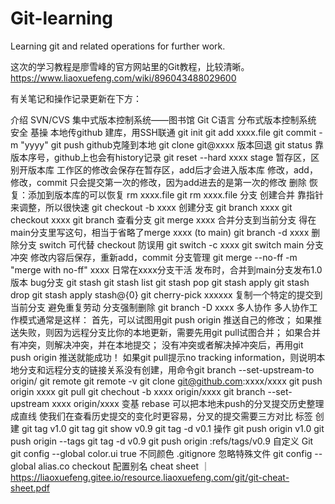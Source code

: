 # Git-learning
Learning git and related operations for further work.

这次的学习教程是廖雪峰的官方网站里的Git教程，比较清晰。
https://www.liaoxuefeng.com/wiki/896043488029600

有关笔记和操作记录更新在下方：

介绍
    SVN/CVS
        集中式版本控制系统——图书馆
    Git
        C语言
        分布式版本控制系统
            安全
基操
    本地传github
        建库，用SSH联通
        git init
        git add xxxx.file
        git commit -m "yyyy"
        git push
    github克隆到本地
        git clone git@xxxx
    版本回退
        git status
        靠版本序号，github上也会有history记录
        git reset --hard xxxx
    stage
        暂存区，区别开版本库
        工作区的修改会保存在暂存区，add后才会进入版本库
        修改，add，修改，commit
            只会提交第一次的修改，因为add进去的是第一次的修改
    删除
        恢复：添加到版本库的可以恢复
        rm xxxx.file
        git rm xxxx.file
分支
    创建合并
        靠指针来调整，所以很快速
    git checkout -b xxxx
        创建分支
        git branch xxxx
        git checkout xxxx
    git branch
        查看分支
    git merge xxxx
        合并分支到当前分支
        得在main分支里写这句，相当于省略了merge xxxx (to main)
    git branch -d xxxx
        删除分支
    switch 可代替 checkout 防误用
        git switch -c xxxx
        git switch main
    分支冲突
        修改内容后保存，重新add，commit
    分支管理
        git merge --no-ff -m "merge with no-ff" xxxx
        日常在xxxx分支干活
        发布时，合并到main分支发布1.0版本
    bug分支
        git stash
        git stash list
        git stash pop
            git stash apply
            git stash drop
        git stash apply stash@{0}
        git cherry-pick xxxxxx
            复制一个特定的提交到当前分支
            避免重复劳动
    分支强制删除
        git branch -D xxxx
    多人协作
        多人协作工作模式通常是这样：
            首先，可以试图用git push origin <branch-name>推送自己的修改；
            如果推送失败，则因为远程分支比你的本地更新，需要先用git pull试图合并；
            如果合并有冲突，则解决冲突，并在本地提交；
            没有冲突或者解决掉冲突后，再用git push origin <branch-name>推送就能成功！
                如果git pull提示no tracking information，则说明本地分支和远程分支的链接关系没有创建，用命令git branch --set-upstream-to <branch-name> origin/<branch-name>
        git remote
        git remote -v
        git clone git@github.com:xxxx/xxxx
        git push origin xxxx
        git pull
        git chechout -b xxxx origin/xxxx
        git branch --set-upstream xxxx origin/xxxx
    变基 rebase
        可以把本地未push的分叉提交历史整理成直线
        使我们在查看历史提交的变化时更容易，分叉的提交需要三方对比
标签
    创建
        git tag v1.0
        git tag
        git show v0.9
        git tag -d v0.1
    操作
        git push origin v1.0
        git push origin --tags
        git tag -d v0.9
        git push origin :refs/tags/v0.9
自定义 Git
    git config --global color.ui true 不同颜色
    .gitignore 忽略特殊文件
    git config --global alias.co checkout 配置别名
cheat sheet
｜ https://liaoxuefeng.gitee.io/resource.liaoxuefeng.com/git/git-cheat-sheet.pdf
